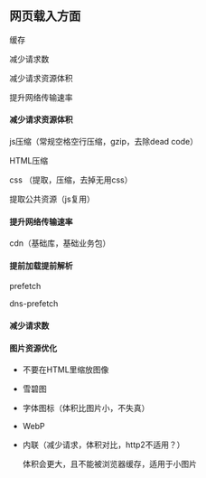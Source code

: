 ## 网页载入方面

缓存

减少请求数

减少请求资源体积

提升网络传输速率



#### 减少请求资源体积

js压缩（常规空格空行压缩，gzip，去除dead code）

HTML压缩

css （提取，压缩，去掉无用css）

提取公共资源（js复用）



#### 提升网络传输速率

cdn（基础库，基础业务包）



#### 提前加载提前解析

prefetch

dns-prefetch



#### 减少请求数





#### 图片资源优化

- 不要在HTML里缩放图像

- 雪碧图

- 字体图标（体积比图片小，不失真）

- WebP

- 内联（减少请求，体积对比，http2不适用？）

  体积会更大，且不能被浏览器缓存，适用于小图片











